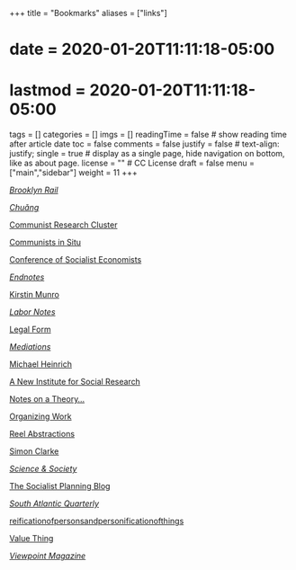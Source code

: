 +++
title = "Bookmarks"
aliases = ["links"]
# date = 2020-01-20T11:11:18-05:00
# lastmod = 2020-01-20T11:11:18-05:00
tags = []
categories = []
imgs = []
readingTime = false  # show reading time after article date
toc = false
comments = false
justify = false  # text-align: justify;
single = true  # display as a single page, hide navigation on bottom, like as about page.
license = ""  # CC License
draft = false
menu = ["main","sidebar"]
weight = 11
+++

[_Brooklyn Rail_](https://brooklynrail.org/)

[_Chuǎng_](http://chuangcn.org/)

[Communist Research Cluster](https://communistresearchcluster.wordpress.com/readers/)

[Communists in Situ](https://cominsitu.wordpress.com/)

[Conference of Socialist Economists](https://www.cseweb.org.uk/)

[_Endnotes_](https://endnotes.org.uk/)

[Kirstin Munro](http://kirstinmunro.com/)

[_Labor Notes_](https://www.labornotes.org/)

[Legal Form](https://legalform.blog/)

[_Mediations_](https://mediationsjournal.org/)

[Michael Heinrich](http://www.oekonomiekritik.de/)

[A New Institute for Social Research](https://isr.press/)

[Notes on a Theory…](https://notesonatheory.wordpress.com/)

[Organizing Work](https://organizing.work/)

[Reel Abstractions](https://www.patreon.com/reelabstractions)

[Simon Clarke](http://homepages.warwick.ac.uk/~syrbe/Publications.html)

[_Science \& Society_](https://www.scienceandsociety.com/)

[The Socialist Planning Blog](http://socialistplanning.org/)

[_South Atlantic Quarterly_](https://read.dukeupress.edu/south-atlantic-quarterly)

[reificationofpersonsandpersonificationofthings](https://reificationofpersonsandpersonificationofthings.wordpress.com/)

[Value Thing](https://value-thing.github.io/)

[_Viewpoint Magazine_](https://viewpointmag.com/)
